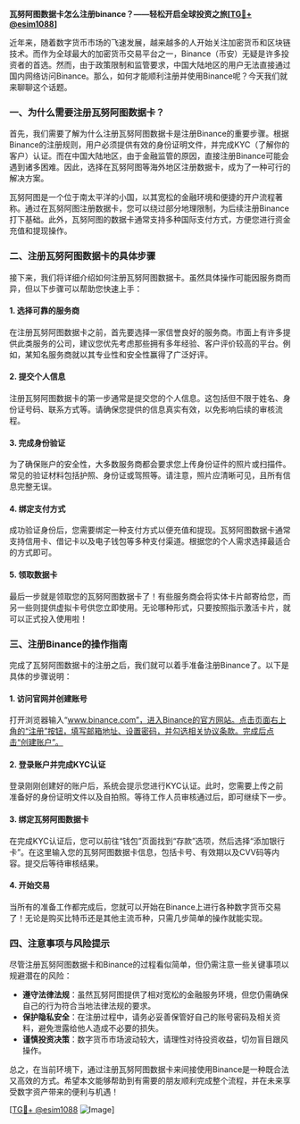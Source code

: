 **瓦努阿图数据卡怎么注册binance？——轻松开启全球投资之旅[[TG💪+ @esim1088](https://t.me/s/esim1088)]**

近年来，随着数字货币市场的飞速发展，越来越多的人开始关注加密货币和区块链技术。而作为全球最大的加密货币交易平台之一，Binance（币安）无疑是许多投资者的首选。然而，由于政策限制和监管要求，中国大陆地区的用户无法直接通过国内网络访问Binance。那么，如何才能顺利注册并使用Binance呢？今天我们就来聊聊这个话题。

### 一、为什么需要注册瓦努阿图数据卡？

首先，我们需要了解为什么注册瓦努阿图数据卡是注册Binance的重要步骤。根据Binance的注册规则，用户必须提供有效的身份证明文件，并完成KYC（了解你的客户）认证。而在中国大陆地区，由于金融监管的原因，直接注册Binance可能会遇到诸多困难。因此，选择在瓦努阿图等海外地区注册数据卡，成为了一种可行的解决方案。

瓦努阿图是一个位于南太平洋的小国，以其宽松的金融环境和便捷的开户流程著称。通过在瓦努阿图注册数据卡，您可以绕过部分地理限制，为后续注册Binance打下基础。此外，瓦努阿图的数据卡通常支持多种国际支付方式，方便您进行资金充值和提现操作。

### 二、注册瓦努阿图数据卡的具体步骤

接下来，我们将详细介绍如何注册瓦努阿图数据卡。虽然具体操作可能因服务商而异，但以下步骤可以帮助您快速上手：

#### 1. 选择可靠的服务商

在注册瓦努阿图数据卡之前，首先要选择一家信誉良好的服务商。市面上有许多提供此类服务的公司，建议您优先考虑那些拥有多年经验、客户评价较高的平台。例如，某知名服务商就以其专业性和安全性赢得了广泛好评。

#### 2. 提交个人信息

注册瓦努阿图数据卡的第一步通常是提交您的个人信息。这包括但不限于姓名、身份证号码、联系方式等。请确保您提供的信息真实有效，以免影响后续的审核流程。

#### 3. 完成身份验证

为了确保账户的安全性，大多数服务商都会要求您上传身份证件的照片或扫描件。常见的验证材料包括护照、身份证或驾照等。请注意，照片应清晰可见，且所有信息完整无误。

#### 4. 绑定支付方式

成功验证身份后，您需要绑定一种支付方式以便充值和提现。瓦努阿图数据卡通常支持信用卡、借记卡以及电子钱包等多种支付渠道。根据您的个人需求选择最适合的方式即可。

#### 5. 领取数据卡

最后一步就是领取您的瓦努阿图数据卡了！有些服务商会将实体卡片邮寄给您，而另一些则提供虚拟卡号供您立即使用。无论哪种形式，只要按照指示激活卡片，就可以正式投入使用啦！

### 三、注册Binance的操作指南

完成了瓦努阿图数据卡的注册之后，我们就可以着手准备注册Binance了。以下是具体的步骤说明：

#### 1. 访问官网并创建账号

打开浏览器输入“www.binance.com”，进入Binance的官方网站。点击页面右上角的“注册”按钮，填写邮箱地址、设置密码，并勾选相关协议条款。完成后点击“创建账户”。

#### 2. 登录账户并完成KYC认证

登录刚刚创建好的账户后，系统会提示您进行KYC认证。此时，您需要上传之前准备好的身份证明文件以及自拍照。等待工作人员审核通过后，即可继续下一步。

#### 3. 绑定瓦努阿图数据卡

在完成KYC认证后，您可以前往“钱包”页面找到“存款”选项，然后选择“添加银行卡”。在这里输入您的瓦努阿图数据卡信息，包括卡号、有效期以及CVV码等内容。提交后等待审核结果。

#### 4. 开始交易

当所有的准备工作都完成后，您就可以开始在Binance上进行各种数字货币交易了！无论是购买比特币还是其他主流币种，只需几步简单的操作就能实现。

### 四、注意事项与风险提示

尽管注册瓦努阿图数据卡和Binance的过程看似简单，但仍需注意一些关键事项以规避潜在的风险：

- **遵守法律法规**：虽然瓦努阿图提供了相对宽松的金融服务环境，但您仍需确保自己的行为符合当地法律法规的要求。
- **保护隐私安全**：在注册过程中，请务必妥善保管好自己的账号密码及相关资料，避免泄露给他人造成不必要的损失。
- **谨慎投资决策**：数字货币市场波动较大，请理性对待投资收益，切勿盲目跟风操作。

总之，在当前环境下，通过注册瓦努阿图数据卡来间接使用Binance是一种既合法又高效的方式。希望本文能够帮助到有需要的朋友顺利完成整个流程，并在未来享受数字资产带来的便利与机遇！

[[TG💪+ @esim1088](https://t.me/s/esim1088) ![Image](https://i.postimg.cc/4NQfJmqS/Snipaste-2025-05-13-00-14-12.png)]